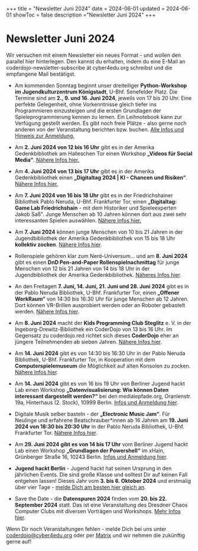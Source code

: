 +++
title = "Newsletter Juni 2024"
date = 2024-06-01
updated = 2024-06-01
showToc = false
description ="Newsletter Juni 2024"
+++

<script lang="ts">
    import Figure from "$lib/components/Figure.svelte";
</script>

# Newsletter Juni 2024

Wir versuchen mit einem Newsletter ein neues Format - und wollen den parallel hier hinterlegen. Den kannst du erhalten, indem du eine E-Mail an coderdojo-newsletter-subscribe ät cyber4edu.org schreibst und die empfangene Mail bestätigst.

- Am kommenden Sonntag beginnt unser dreiteiliger **Python-Workshop im Jugendkulturzentrum Königstadt**, U-Bhf. Senefelder Platz. Die Termine sind am **2., 9. und 16. Juni 2024**, jeweils von 17 bis 20 Uhr. Eine perfekte Gelegenheit, ohne Vorkenntnisse gleich tiefer ins Programmieren einzusteigen und die ersten Grundlagen der Spieleprogrammierung kennen zu lernen. Ein Leihnotebook kann zur Verfügung gestellt werden. Es gibt noch freie Plätze - also gerne noch anderen von der Veranstaltung berichten bzw. buchen. [Alle Infos und Hinweis zur Anmeldung.](https://coderdojo.red/posts/news/2024-06-02-koenigsstadt/)

- Am **2. Juni 2024 von 12 bis 16 Uhr** gibt es in der Amerika Gedenkbibliothek am Halleschen Tor einen Workshop **„Videos für Social Media“**. [Nähere Infos hier.](https://www.zlb.de/veranstaltungsuebersicht/videos-fuer-social-media/)

- Am **4. Juni 2024 von 13 bis 17 Uhr** gibt es in der Amerika Gedenkbibliothek einen **„Digitaltag 2024 | KI - Chancen und Risiken“**. [Nähere Infos hier.](https://www.zlb.de/veranstaltungsuebersicht/digitaltag-2024-ki-chancen-und-risiken/)

- Am **7. Juni 2024 von 16 bis 18 Uhr** gibt es in der Friedrichshainer Bibliothek Pablo Neruda, U-Bhf. Frankfurter Tor, einen **„Digitaltag: Game Lab Friedrichshain** - mit dem Historiker und Spieleexperten Jakob Saß". Junge Menschen ab 10 Jahren können dort aus zwei sehr interessanten Spielen auswählen. [Nähere Infos hier.](https://www.berlin.de/stadtbibliothek-friedrichshain-kreuzberg/bibliotheken/bezirkszentralbibliothek-pablo-neruda/veranstaltungen-projekte/digitaltag-game-lab-friedrichshain-1445890.php)

- Am **7. Juni 2024** können junge Menschen von 10 bis 21 Jahren in der Jugendbibliothek der Amerika Gedenkbibliothek von 15 bis 18 Uhr **kollektiv zocken**. [Nähere Infos hier](https://www.zlb.de/veranstaltungsuebersicht/gaming-friday-splish-splash-edition/).

- Rollenspiele gehören klar zum Nerd-Universum... und am **8. Juni 2024** gibt es einen **DnD Pen-and-Paper Rollenspielnachmittag** für junge Menschen von 12 bis 21 Jahren von 14 bis 18 Uhr in der Jugendbibliothek der Amerika Gedenkbibliothek. [Näheres Infos hier](https://www.zlb.de/veranstaltungsuebersicht/dnd-pen-paper-2/).

- An den Freitagen **7. Juni, 14. Juni, 21. Juni und 28. Juni 2024** gibt es in der Pablo Neruda Bibliothek, U-Bhf. Frankfurter Tor, einen **„Offener WerkRaum“** von 14:30 bis 16:30 Uhr für junge Menschen ab 12 Jahren. Dort können VR-Brillen ausprobiert werden oder an Roboter gebastelt werden. [Nähere Infos hier](https://www.berlin.de/stadtbibliothek-friedrichshain-kreuzberg/bibliotheken/bezirkszentralbibliothek-pablo-neruda/veranstaltungen-projekte/offener-werkraum-1185316.php).

- Am **8. Juni 2024** macht der **Kids Programming Club Steglitz** e. V. in der Ingeborg-Drewitz-Bibliothek ein CoderDojo von 13 bis 16 Uhr. Im Gegensatz zu coderdojo.red richtet sich dieses **CoderDojo** eher an jüngere Teilnehmenden ab sieben Jahren. [Nähere Infos hier](https://www.eventbrite.de/e/coderdojo-in-der-ingeborg-drewitz-bibliothek-in-das-schloss-tickets-912883157097).

- Am **14. Juni 2024** gibt es von 14:30 bis 16:30 Uhr in der Pablo Neruda Bibliothek, U-Bhf. Frankfurter Tor, in Kooperation mit dem **Computerspielemuseum** die Möglichkeit auf alten Konsolen zu zocken. [Nähere Infos hier](https://www.berlin.de/stadtbibliothek-friedrichshain-kreuzberg/bibliotheken/bezirkszentralbibliothek-pablo-neruda/veranstaltungen-projekte/retrogaming-1284594.php).

- Am **14. Juni 2024** gibt es von 16 bis 19 Uhr von Berliner Jugend hackt Lab einen Workshop **„Datenvisualisierung: Wie können Daten interessant dargestellt werden?“** bei den medialepfade.org, Oranienstr. 19a, Hinterhaus (2. Stock), 10999 Berlin. [Infos und Anmeldung hier](https://jugendhackt.org/lab/berlin/).

- Digitale Musik selber basteln - der **„Electronic Music Jam“**. Für Neulinge und erfahrene Beatschrauber\*innen ab 16 Jahren am **19. Juni 2024 von 18:30 bis 20:30 Uhr** in der Pablo Neruda Bibliothek, U-Bhf. Frankfurter Tor. [Nähere Infos hier](https://www.berlin.de/stadtbibliothek-friedrichshain-kreuzberg/bibliotheken/bezirkszentralbibliothek-pablo-neruda/veranstaltungen-projekte/artikel.1433015.php).

- Am **29. Juni 2024 gibt es von 14 bis 17 Uhr** vom Berliner Jugend hackt Lab einen Workshop **„Grundlagen der Powershell“** im xHain, Grünberger Straße 16, 10243 Berlin. [Infos und Anmeldung hier](https://jugendhackt.org/lab/berlin/).

- **Jugend hackt Berlin** - Jugend hackt hat seinen Ursprung in den jährlichen Events. Die sind große Klasse und solltest Dir auf keinen Fall entgehen lassen! Dieses Jahr vom **3. bis 6. Oktober 2024** und erstmalig über vier Tage - [melde Dich am besten hier gleich an](https://anmeldung.jugendhackt.org/berlin/2024/).

- Save the Date - die **Datenspuren 2024** finden vom **20. bis 22. September 2024** statt. Das ist eine Veranstaltung des Dresdner Chaos Computer Clubs mit diversen Vorträgen und Workshops. [Mehr Infos hier](https://events.ccc.de/2024/03/14/ds24-ankuendigung/).

Wenn Dir noch Veranstaltungen fehlen - melde Dich bei uns unter coderdojo@cyber4edu.org oder per [Matrix](https://matrix.to/#/#coderdojo:matrix.cyber4edu.org) und wir nehmen die zukünftig gerne auf!
